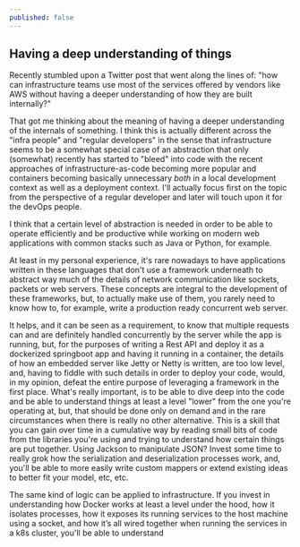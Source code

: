 ```yaml
---
published: false
---
```

## Having a deep understanding of things

Recently stumbled upon a Twitter post that went along the lines of: "how can infrastructure teams use most of the services offered by vendors like AWS without having a deeper understanding of how they are built internally?"

That got me thinking about the meaning of having a deeper understanding of the internals of something. I think this is actually different across the "infra people" and "regular developers" in the sense that infrastructure seems to be a somewhat special case of an abstraction that only (somewhat) recently has started to "bleed" into code with the recent approaches of infrastructure-as-code becoming more popular and containers becoming basically unnecessary _both_ in a local development context as well as a deployment context. I'll actually focus first on the topic from the perspective of a regular developer and later will touch upon it for the devOps people. 

I think that a certain level of abstraction is needed in order to be able to operate efficiently and be productive while working on modern web applications with common stacks such as Java or Python, for example.

At least in my personal experience, it's rare nowadays to have applications written in these languages that don't use a framework underneath to abstract way much of the details of network communication like sockets, packets or web servers. These concepts are integral to the development of these frameworks, but, to actually make use of them, you rarely need to know how to, for example, write a production ready concurrent web server.

It helps, and it can be seen as a requirement, to know that multiple requests can and are definitely handled concurrently by the server while the app is running, but, for the purposes of writing a Rest API and deploy it as a dockerized springboot app and having it running in a container, the details of how an embedded server like Jetty or Netty is written, are too low level, and, having to fiddle with such details in order to deploy your code, would, in my opinion, defeat the entire purpose of leveraging a framework in the first place. 
What's really important, is to be able to dive deep into the code and be able to understand things at least a level "lower" from the one you're operating at, but, that should be done only on demand and in the rare circumstances when there is really no other alternative. This is a skill that you can gain over time in a cumulative way by reading small bits of code from the libraries you're using and trying to understand how certain things are put together. Using Jackson to manipulate JSON? Invest some time to really grok how the serialization and deserialization processes work, and, you'll be able to more easily write custom mappers or extend existing ideas to better fit your model, etc, etc. 

The same kind of logic can be applied to infrastructure. If you invest in understanding how Docker works at least a level under the hood, how it isolates processes, how it exposes its running services to the host machine using a socket, and how it’s all wired together when running the services in a k8s cluster, you'll be able to understand 